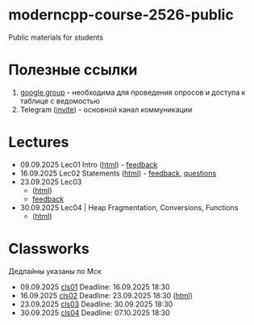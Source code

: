 # moderncpp-course-2526-public
Public materials for students

# Полезные ссылки

1. [google group](https://groups.google.com/g/moderncpp_students_fall2025) - необходима для проведения опросов и доступа к таблице с ведомостью
2. Telegram ([invite](https://t.me/+jwZp3GF-7AxiOGFi)) - основной канал коммуникации

# Lectures

- 09.09.2025 Lec01 Intro ([html](https://htmlpreview.github.io/?https://github.com/cpp-practice/moderncpp-course-2526-public/blob/main/lec-01-01/%D0%A1%2B%2B.html#/)) - [feedback](https://forms.gle/d32teKdRXHr9a1vy5)
- 16.09.2025 Lec02 Statements ([html](https://htmlpreview.github.io/?https://github.com/cpp-practice/moderncpp-course-2526-public/blob/main/lec-01-02/%D0%A1%2B%2B.html#/)) - [feedback](https://forms.gle/xiTi5CwW1VJRqVcM9), [questions](https://forms.gle/Tom4QYNmHUazFCwN7)
- 23.09.2025 Lec03
  - ([html](https://htmlpreview.github.io/?https://github.com/cpp-practice/moderncpp-course-2526-public/blob/main/lec-01-03/%D0%A1%2B%2B.html#/))
  - [feedback](https://forms.gle/sXTvGL17ga787ifVA)
- 30.09.2025 Lec04 | Heap Fragmentation, Conversions, Functions
  - ([html](https://htmlpreview.github.io/?https://github.com/cpp-practice/moderncpp-course-2526-public/blob/main/lec-01-04/%D0%A1%2B%2B.html#/))

# Classworks

Дедлайны указаны по Мск

- 09.09.2025 [cls01](https://classroom.github.com/a/wcg-S5Sa) Deadline: 16.09.2025 18:30
- 16.09.2025 [cls02](https://classroom.github.com/a/t_ChHuVd) Deadline: 23.09.2025 18:30  ([html](https://htmlpreview.github.io/?https://github.com/cpp-practice/moderncpp-course-2526-public/blob/main/lec-01-02-part2/%D0%A1%2B%2B.html#/))
- 23.09.2025 [cls03](https://classroom.github.com/a/1tousKK4) Deadline: 30.09.2025 18:30
- 30.09.2025 [cls04](https://classroom.github.com/a/I8CSlqgn) Deadline: 07.10.2025 18:30
